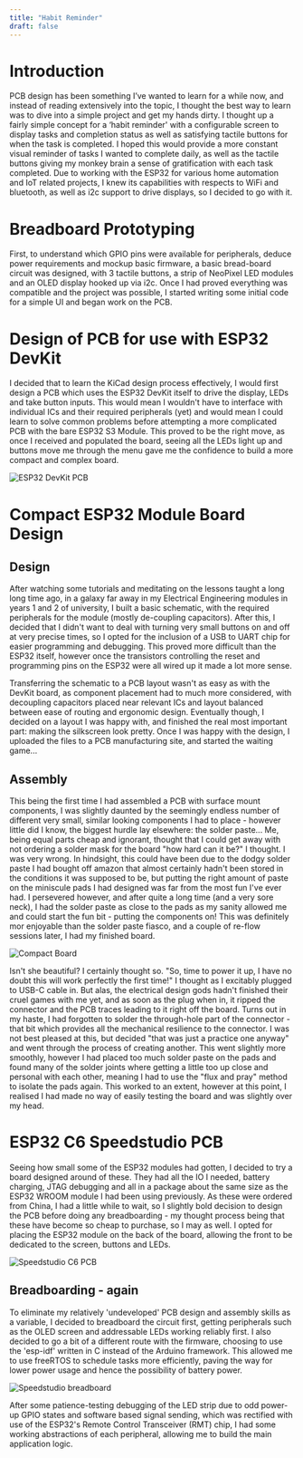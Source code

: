 ```yaml
---
title: "Habit Reminder"
draft: false
---
```

# Introduction

PCB design has been something I’ve wanted to learn for a while now, and instead of reading extensively into the topic, I thought the best way to learn was to dive into a simple project and get my hands dirty. I thought up a fairly simple concept for a ‘habit reminder' with a configurable screen to display tasks and completion status as well as satisfying tactile buttons for when the task is completed. I hoped this would provide a more constant visual reminder of tasks I wanted to complete daily, as well as the tactile buttons giving my monkey brain a sense of gratification with each task completed. Due to working with the ESP32 for various home automation and IoT related projects, I knew its capabilities with respects to WiFi and bluetooth, as well as i2c support to drive displays, so I decided to go with it.

# Breadboard Prototyping

First, to understand which GPIO pins were available for peripherals, deduce power requirements and mockup basic firmware, a basic bread-board circuit was designed, with 3 tactile buttons, a strip of NeoPixel LED modules and an OLED display hooked up via i2c. Once I had proved everything was compatible and the project was possible, I started writing some initial code for a simple UI and began work on the PCB.

# Design of PCB for use with ESP32 DevKit

I decided that to learn the KiCad design process effectively, I would first design a PCB which uses the ESP32 DevKit itself to drive the display, LEDs and take button inputs. This would mean I wouldn't have to interface with individual ICs and their required peripherals (yet) and would mean I could learn to solve common problems before attempting a more complicated PCB with the bare ESP32 S3 Module. This proved to be the right move, as once I received and populated the board, seeing all the LEDs light up and buttons move me through the menu gave me the confidence to build a more compact and complex board.

![ESP32 DevKit PCB](images/Habit_tracker_devboardv1.jpg)

# Compact ESP32 Module Board Design

## Design

After watching some tutorials and meditating on the lessons taught a long long time ago, in a galaxy far away in my Electrical Engineering modules in years 1 and 2 of university, I built a basic schematic, with the required peripherals for the module (mostly de-coupling capacitors). After this, I decided that I didn't want to deal with turning very small buttons on and off at very precise times, so I opted for the inclusion of a USB to UART chip for easier programming and debugging. This proved more difficult than the ESP32 itself, however once the transistors controlling the reset and programming pins on the ESP32 were all wired up it made a lot more sense. 

Transferring the schematic to a PCB layout wasn't as easy as with the DevKit board, as component placement had to much more considered, with decoupling capacitors placed near relevant ICs and layout balanced between ease of routing and ergonomic design. Eventually though, I decided on a layout I was happy with, and finished the real most important part: making the silkscreen look pretty. Once I was happy with the design, I uploaded the files to a PCB manufacturing site, and started the waiting game...

## Assembly

This being the first time I had assembled a PCB with surface mount components, I was slightly daunted by the seemingly endless number of different very small, similar looking components I had to place - however little did I know, the biggest hurdle lay elsewhere: the solder paste... Me, being equal parts cheap and ignorant, thought that I could get away with not ordering a solder mask for the board "how hard can it be?" I thought. I was very wrong. In hindsight, this could have been due to the dodgy solder paste I had bought off amazon that almost certainly hadn't been stored in the conditions it was supposed to be, but putting the right amount of paste on the miniscule pads I had designed was far from the most fun I've ever had. I persevered however, and after quite a long time (and a very sore neck), I had the solder paste as close to the pads as my sanity allowed me and could start the fun bit - putting the components on! This was definitely mor enjoyable than the solder paste fiasco, and a couple of re-flow sessions later, I had my finished board.

![Compact Board](images/HabitReminder_CmpctPCB.jpg)

Isn't she beautiful? I certainly thought so. "So, time to power it up, I have no doubt this will work perfectly the first time!" I thought as I excitably plugged to USB-C cable in. But alas, the electrical design gods hadn't finished their cruel games with me yet, and as soon as the plug when in, it ripped the connector and the PCB traces leading to it right off the board. Turns out in my haste, I had forgotten to solder the through-hole part of the connector - that bit which provides all the mechanical resilience to the connector. I was not best pleased at this, but decided "that was just a practice one anyway" and went through the process of creating another. This went slightly more smoothly, however I had placed too much solder paste on the pads and found many of the solder joints where getting a little too up close and personal with each other, meaning I had to use the "flux and pray" method to isolate the pads again. This worked to an extent, however at this point, I realised I had made no way of easily testing the board and was slightly over my head. 

# ESP32 C6 Speedstudio PCB

Seeing how small some of the ESP32 modules had gotten, I decided to try a board designed around of these. They had all the IO I needed, battery charging, JTAG debugging and all in a package about the same size as the ESP32 WROOM module I had been using previously. As these were ordered from China, I had a little while to wait, so I slightly bold decision to design the PCB before doing any breadboarding - my thought process being that these have become so cheap to purchase, so I may as well. I opted for placing the ESP32 module on the back of the board, allowing the front to be dedicated to the screen, buttons and LEDs.

![Speedstudio C6 PCB](images/HabitReminder_xiaoPCB_Both.jpg)

## Breadboarding - again

To eliminate my relatively 'undeveloped' PCB design and assembly skills as a variable, I decided to breadboard the circuit first, getting peripherals such as the OLED screen and addressable LEDs working reliably first. I also decided to go a bit of a different route with the firmware, choosing to use the 'esp-idf' written in C instead of the Arduino framework. This allowed me to use freeRTOS to schedule tasks more efficiently, paving the way for lower power usage and hence the possibility of battery power.

![Speedstudio breadboard](images/HabitReminder_breadboard.jpg)

After some patience-testing debugging of the LED strip due to odd power-up GPIO states and software based signal sending, which was rectified with use of the ESP32's Remote Control Transceiver (RMT) chip, I had some working abstractions of each peripheral, allowing me to build the main application logic.